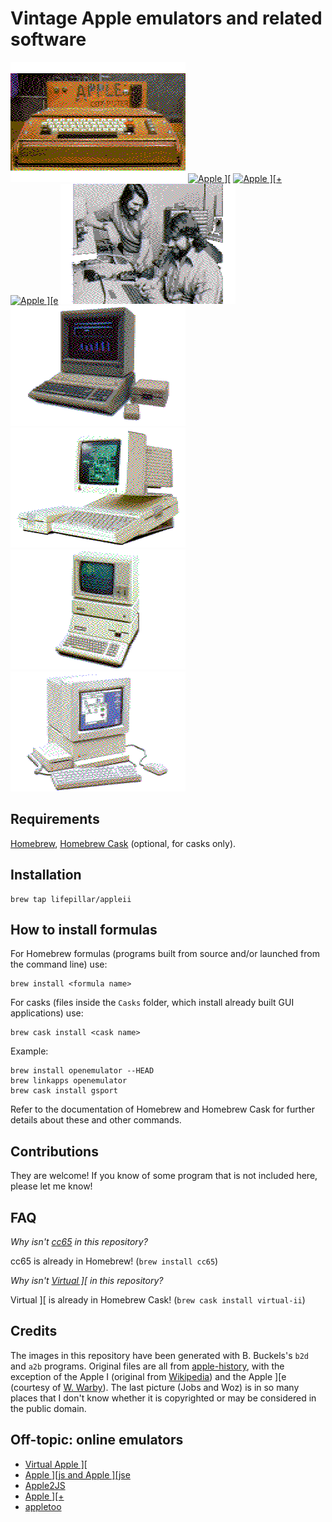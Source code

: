 # Vintage Apple emulators and related software

[![Apple I](images/i.png "Apple I")](http://apple-history.com/ai)
[![Apple \]\[](images/ii.png "Apple II")](http://apple-history.com/aii)
[![Apple \]\[+](images/ii+.png "Apple II+")](http://apple-history.com/aiiplus)
[![Apple \]\[e](images/iie.png "Apple IIe")](http://apple-history.com/aiie)
![Jobs and Woz](images/jobs_woz.png "Jobz and Woz")
[![Apple //e Platinum](images/iiee.png "Apple //e Platinum")](http://apple-history.com/aiiee)
[![Apple //c](images/iic.png "Apple //c")](http://apple-history.com/aiic)
[![Apple ///+](images/iii+.png "Apple ///+")](http://apple-history.com/aiii)
[![Apple //GS](images/iigs.png "Apple //GS")](http://apple-history.com/aiigs)


## Requirements

[Homebrew](http://brew.sh), [Homebrew Cask](http://caskroom.io) (optional, for casks only).


## Installation

    brew tap lifepillar/appleii


## How to install formulas

For Homebrew formulas (programs built from source and/or launched
from the command line) use:

    brew install <formula name>

For casks (files inside the `Casks` folder, which install
already built GUI applications) use:

    brew cask install <cask name>

Example:

    brew install openemulator --HEAD
    brew linkapps openemulator
    brew cask install gsport

Refer to the documentation of Homebrew and Homebrew Cask for
further details about these and other commands.


## Contributions

They are welcome! If you know of some program that is
not included here, please let me know!


## FAQ

_Why isn't [cc65](https://cc65.github.io/cc65/) in this repository?_

cc65 is already in Homebrew! (`brew install cc65`)

_Why isn't [Virtual \]\[](http://www.virtualii.com) in this repository?_

Virtual ][ is already in Homebrew Cask! (`brew cask install virtual-ii`)


## Credits

The images in this repository have been generated with B. Buckels's `b2d` and
`a2b` programs. Original files are all from
[apple-history](http://apple-history.com), with the exception of the Apple I
(original from
[Wikipedia](https://en.wikipedia.org/wiki/File:Apple_I_Computer.jpg)) and the
Apple ][e (courtesy of [W.
Warby](https://www.flickr.com/photos/wwarby/16614254568/)). The last picture
(Jobs and Woz) is in so many places that I don't know whether it is copyrighted
or may be considered in the public domain.


## Off-topic: online emulators

- [Virtual Apple \]\[](http://www.virtualapple.org)
- [Apple \]\[js and Apple \]\[jse](https://www.scullinsteel.com/apple/about.html)
- [Apple2JS](http://www.megidish.net/apple2js/)
- [Apple \]\[+](http://porkrind.org/a2/)
- [appletoo](https://github.com/nicholasbs/appletoo)

